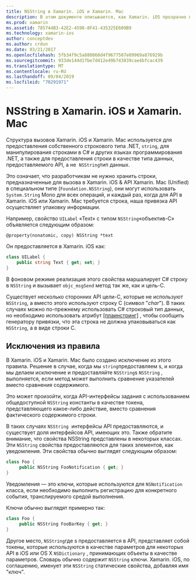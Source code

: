 ```yaml
---
title: NSString в Xamarin. iOS и Xamarin. Mac
description: В этом документе описывается, как Xamarin. iOS прозрачно преобразует объекты NSString C# в строковые объекты, если это не происходит.
ms.prod: xamarin
ms.assetid: 785744B3-42E2-4590-8F41-435325E609B9
ms.technology: xamarin-ios
author: conceptdev
ms.author: crdun
ms.date: 03/21/2017
ms.openlocfilehash: 5fb34f9c5a880060d4f9677507e09969a876929b
ms.sourcegitcommit: 933de144d1fbe7d412e49b743839cae4bfcac439
ms.translationtype: MT
ms.contentlocale: ru-RU
ms.lasthandoff: 09/04/2019
ms.locfileid: "70291971"
---
```

# <a name="nsstring-in-xamarinios-and-xamarinmac"></a>NSString в Xamarin. iOS и Xamarin. Mac

Структура вызовов Xamarin. iOS и Xamarin. Mac используется для предоставления собственного строкового типа .NET, `string`, для манипулирования строками в C# и других языках программирования .NET, а также для предоставления строки в качестве типа данных, предоставляемого API, а не  `NSString`тип данных.

Это означает, что разработчикам не нужно хранить строки, предназначенные для вызова в Xamarin. iOS & API Xamarin. Mac (Unified) в специальном типе (`Foundation.NSString`), они могут использовать `System.String` Mono для всех операций, и каждый раз, когда для API в Xamarin. iOS или Xamarin. Mac требуется строка, наша привязка API осуществляет упаковку информации.

Например, свойство `UILabel` «Text» с типом `NSString`«объектив-C» объявляется следующим образом:

```objc
@property(nonatomic, copy) NSString *text
```

Он предоставляется в Xamarin. iOS как:

```csharp
class UILabel {
    public string Text { get; set; }
}
```

В фоновом режиме реализация этого свойства маршалирует C# строку в `NSString` и вызывает `objc_msgSend` метод так же, как и цель-C.

Существует несколько сторонних API цели-C, которые не используют `NSString`, а вместо этого используют строку C (символ "*char*"). В таких случаях можно по-прежнему использовать C# строковый тип данных, но необходимо использовать атрибут [[плаинстринг]](~/cross-platform/macios/binding/objective-c-libraries.md) , чтобы сообщить генератору привязки, что эта строка не должна упаковываться как `NSString`, а в виде строки C.

 <a name="Exceptions_to_the_Rule" />

## <a name="exceptions-to-the-rule"></a>Исключения из правила

В Xamarin. iOS и Xamarin. Mac было создано исключение из этого правила. Решение в случае, когда мы `string`предоставляем s, и когда мы делаем исключение и предоставляйте `NSString`s `NSString` , выполняется, если метод может выполнить сравнение указателей вместо сравнения содержимого.

Это может произойти, когда API-интерфейсы задания с использованием общедоступной `NSString` константы в качестве токена, представляющего какое-либо действие, вместо сравнения фактического содержимого строки.

В таких случаях `NSString`  интерфейсы API предоставляются, и существует доля интерфейсов API, имеющих это. Также обратите внимание, что свойства NSString представлены в некоторых классах. Эти `NSString` свойства предоставляются для таких элементов, как уведомления. Эти свойства обычно выглядят следующим образом:

```csharp
class Foo {
     public NSString FooNotification { get; }
}
```

Уведомления — это ключи, которые используются для `NSNotification` класса, если необходимо выполнить регистрацию для конкретного события, транслируемого средой выполнения.

Ключи обычно выглядят примерно так:

```csharp
class Foo {
     public NSString FooBarKey { get; }
}
```

Другое место, `NSString`где s предоставляется в API, представляет собой токены, которые используются в качестве параметров для некоторых API в iOS или OS X `NSDictionary` , принимающих объекты в качестве параметров. Словарь обычно содержит `NSString` ключи. Xamarin. iOS, по соглашению, именует эти `NSString` статические свойства, добавляя имя "ключ".

